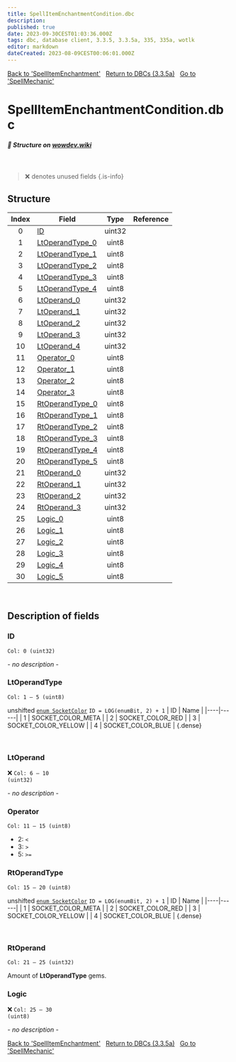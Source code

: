 ```yaml
---
title: SpellItemEnchantmentCondition.dbc
description:
published: true
date: 2023-09-30CEST01:03:36.000Z
tags: dbc, database client, 3.3.5, 3.3.5a, 335, 335a, wotlk
editor: markdown
dateCreated: 2023-08-09CEST00:06:01.000Z
---
```

<a href="https://trinitycore.info/files/DBC/335/spellitemenchantment" class="mt-5 v-btn v-btn--depressed v-btn--flat v-btn--outlined theme--light v-size--default darkblue--text text--lighten-3"><span class="v-btn__content"><i aria-hidden="true" class="v-icon notranslate v-icon--left mdi mdi-arrow-left theme--light"></i><span>Back to 'SpellItemEnchantment'</span></span></a>&nbsp;&nbsp;&nbsp;<a href="https://trinitycore.info/files/DBC/335/DBC" class="mt-5 v-btn v-btn--depressed v-btn--flat v-btn--outlined theme--light v-size--default darkblue--text text--lighten-3"><span class="v-btn__content"><i aria-hidden="true" class="v-icon notranslate v-icon--left mdi mdi-home-outline theme--light"></i><span>Return to DBCs (3.3.5a)</span></span></a>&nbsp;&nbsp;&nbsp;<a href="https://trinitycore.info/files/DBC/335/spellmechanic" class="mt-5 v-btn v-btn--depressed v-btn--flat v-btn--outlined theme--light v-size--default darkblue--text text--lighten-3"><span class="v-btn__content"><span>Go to 'SpellMechanic'</span><i aria-hidden="true" class="v-icon notranslate v-icon--right mdi mdi-arrow-right theme--light"></i></span></a>

# SpellItemEnchantmentCondition.dbc
##### :pencil: Structure on [wowdev.wiki](https://wowdev.wiki/DB/SpellItemEnchantmentCondition)
&nbsp;

> :x: denotes unused fields
{.is-info}


## Structure

| Index | Field | Type | Reference |
| :---: | --- | :---: | --- |
| 0 | [ID](#id-alt) | uint32 |  |
| 1 | [LtOperandType_0](#ltoperandtype) | uint8 |  |
| 2 | [LtOperandType_1](#ltoperandtype) | uint8 |  |
| 3 | [LtOperandType_2](#ltoperandtype) | uint8 |  |
| 4 | [LtOperandType_3](#ltoperandtype) | uint8 |  |
| 5 | [LtOperandType_4](#ltoperandtype) | uint8 |  |
| 6 | [LtOperand_0](#ltoperand) | uint32 |  |
| 7 | [LtOperand_1](#ltoperand) | uint32 |  |
| 8 | [LtOperand_2](#ltoperand) | uint32 |  |
| 9 | [LtOperand_3](#ltoperand) | uint32 |  |
| 10 | [LtOperand_4](#ltoperand) | uint32 |  |
| 11 | [Operator_0](#operator) | uint8 |  |
| 12 | [Operator_1](#operator) | uint8 |  |
| 13 | [Operator_2](#operator) | uint8 |  |
| 14 | [Operator_3](#operator) | uint8 |  |
| 15 | [RtOperandType_0](#rtoperandtype) | uint8 |  |
| 16 | [RtOperandType_1](#rtoperandtype) | uint8 |  |
| 17 | [RtOperandType_2](#rtoperandtype) | uint8 |  |
| 18 | [RtOperandType_3](#rtoperandtype) | uint8 |  |
| 19 | [RtOperandType_4](#rtoperandtype) | uint8 |  |
| 20 | [RtOperandType_5](#rtoperandtype) | uint8 |  |
| 21 | [RtOperand_0](#rtoperand) | uint32 |  |
| 22 | [RtOperand_1](#rtoperand) | uint32 |  |
| 23 | [RtOperand_2](#rtoperand) | uint32 |  |
| 24 | [RtOperand_3](#rtoperand) | uint32 |  |
| 25 | [Logic_0](#logic) | uint8 |  |
| 26 | [Logic_1](#logic) | uint8 |  |
| 27 | [Logic_2](#logic) | uint8 |  |
| 28 | [Logic_3](#logic) | uint8 |  |
| 29 | [Logic_4](#logic) | uint8 |  |
| 30 | [Logic_5](#logic) | uint8 |  |
&nbsp;
## Description of fields

### ID <!-- {#id-alt} -->
<code>Col: 0 (uint32)</code>

*- no description -*
&nbsp;

### LtOperandType
<code>Col: 1 &ndash; 5 (uint8)</code>

unshifted [`enum SocketColor`](https://github.com/TrinityCore/TrinityCore/blob/3.3.5/src/server/game/Entities/Item/ItemTemplate.h#L249-L255)
`ID = LOG(enumBit, 2) + 1`
| ID | Name |
|----|------|
| 1 | SOCKET_COLOR_META |
| 2 | SOCKET_COLOR_RED |
| 3 | SOCKET_COLOR_YELLOW |
| 4 | SOCKET_COLOR_BLUE |
{.dense}

&nbsp;

### LtOperand
:x: <code>Col: 6 &ndash; 10 (uint32)</code>

*- no description -*
&nbsp;

### Operator
<code>Col: 11 &ndash; 15 (uint8)</code>

* 2: `<`
* 3: `>`
* 5: `>=`
&nbsp;

### RtOperandType
<code>Col: 15 &ndash; 20 (uint8)</code>

unshifted [`enum SocketColor`](https://github.com/TrinityCore/TrinityCore/blob/3.3.5/src/server/game/Entities/Item/ItemTemplate.h#L249-L255)
`ID = LOG(enumBit, 2) + 1`
| ID | Name |
|----|------|
| 1 | SOCKET_COLOR_META |
| 2 | SOCKET_COLOR_RED |
| 3 | SOCKET_COLOR_YELLOW |
| 4 | SOCKET_COLOR_BLUE |
{.dense}

&nbsp;

### RtOperand
<code>Col: 21 &ndash; 25 (uint32)</code>

Amount of **LtOperandType** gems.
&nbsp;

### Logic
:x: <code>Col: 25 &ndash; 30 (uint8)</code>

*- no description -*
&nbsp;

<a href="https://trinitycore.info/files/DBC/335/spellitemenchantment" class="mt-5 v-btn v-btn--depressed v-btn--flat v-btn--outlined theme--light v-size--default darkblue--text text--lighten-3"><span class="v-btn__content"><i aria-hidden="true" class="v-icon notranslate v-icon--left mdi mdi-arrow-left theme--light"></i><span>Back to 'SpellItemEnchantment'</span></span></a>&nbsp;&nbsp;&nbsp;<a href="https://trinitycore.info/files/DBC/335/DBC" class="mt-5 v-btn v-btn--depressed v-btn--flat v-btn--outlined theme--light v-size--default darkblue--text text--lighten-3"><span class="v-btn__content"><i aria-hidden="true" class="v-icon notranslate v-icon--left mdi mdi-home-outline theme--light"></i><span>Return to DBCs (3.3.5a)</span></span></a>&nbsp;&nbsp;&nbsp;<a href="https://trinitycore.info/files/DBC/335/spellmechanic" class="mt-5 v-btn v-btn--depressed v-btn--flat v-btn--outlined theme--light v-size--default darkblue--text text--lighten-3"><span class="v-btn__content"><span>Go to 'SpellMechanic'</span><i aria-hidden="true" class="v-icon notranslate v-icon--right mdi mdi-arrow-right theme--light"></i></span></a>
